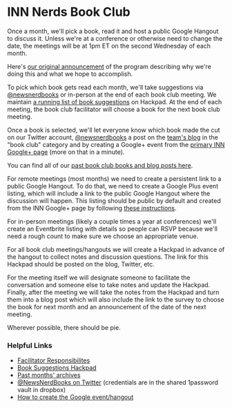 # INN Nerds Book Club

Once a month, we'll pick a book, read it and host a public Google Hangout to discuss it. Unless we're at a conference or otherwise need to change the date, the meetings will be at 1pm ET on the second Wednesday of each month.

Here's [our original announcement](http://nerds.inn.org/2014/09/02/come-learn-with-us-announcing-the-news-nerd-book-club/) of the program describing why we're doing this and what we hope to accomplish.

To pick which book gets read each month, we'll take suggestions via [@newsnerdbooks](https://twitter.com/newsnerdbooks) or in-person at the end of each book club meeting. We maintain [a running list of book suggestions](https://Hackpad.com/News-Nerd-Book-Club-Reading-List-YAApSL79SO2) on Hackpad. At the end of each meeting, the book club facilitator will choose a book for the next book club meeting.

Once a book is selected, we'll let everyone know which book made the cut on our Twitter account, [@newsnerdbooks](https://twitter.com/newsnerdbooks) a post on the [team's blog](http://nerds.inn.org/) in the "book club" category and by creating a Google+ event from the [primary INN Google+ page](https://plus.google.com/+InvestigativenewsnetworkOrg/posts) (more on that in a minute).

You can find all of our [past book club books and blog posts here](http://nerds.inn.org/category/book-club/).

For remote meetings (most months) we need to create a persistent link to a public Google Hangout. To do that, we need to create a Google Plus event listing, which will include a link to the public Google Hangout where the discussion will happen. This listing should be public by default and created from the INN Google+ page by following [these instructions](/projects/tools.md#google-hangouts).

For in-person meetings (likely a couple times a year at conferences) we'll create an Eventbrite listing with details so people can RSVP because we'll need a rough count to make sure we choose an appropriate venue.

For all book club meetings/hangouts we will create a Hackpad in advance of the hangout to collect notes and discussion questions. The link for this Hackpad should be posted on the blog, Twitter, etc.

For the meeting itself we will designate someone to facilitate the conversation and someone else to take notes and update the Hackpad. Finally, after the meeting we will take the notes from the Hackpad and turn them into a blog post which will also include the link to the survey to choose the book for next month and an announcement of the date of the next meeting.

Wherever possible, there should be pie.

### Helpful Links

- [Facilitator Responsibilites](/projects/book-club/facilitator-responsibilities.md)
- [Book Suggestions Hackpad](https://hackpad.com/News-Nerd-Book-Club-Reading-List-YAApSL79SO2)
- [Past months' archives](http://nerds.inn.org/category/book-club/)
- [@NewsNerdBooks on Twitter](https://twitter.com/newsnerdbooks) (credentials are in the shared 1password vault in dropbox)
- [How to create the Google event/hangout](/projects/tools.md#google-hangouts)

